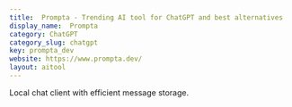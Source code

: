 ```yaml
---
title:  Prompta - Trending AI tool for ChatGPT and best alternatives
display_name:  Prompta
category: ChatGPT
category_slug: chatgpt
key: prompta_dev
website: https://www.prompta.dev/
layout: aitool
---
```


Local chat client with efficient message storage.
